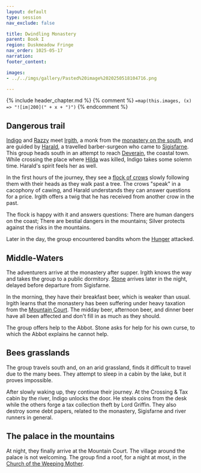```yaml
---
layout: default
type: session
nav_exclude: false

title: Dwindling Monastery
parent: Book I
region: Duskmeadow Fringe
nav_order: 1025-05-17
narration: 
footer_content: 

images:
- ../../imgs/gallery/Pasted%20image%2020250518104716.png

---
```


{% include header_chapter.md %}
{% comment %}
`=map(this.images, (x) => "![im|200](" + x + ")")`
{% endcomment %}

## Dangerous trail

[Indigo](../../directory/Sigisfarne/Indigo.md) and [Razzy](../../directory/Sigisfarne/Razvan.md) meet [Irgith](../../directory/DuskmeadowFringe/Irgith.md), a monk from the [monastery on the south](../../directory/DuskmeadowFringe/MiddleWatersMinster.md), and are guided by [Harald](../../directory/Sigisfarne/Harald.md), a travelled barber-surgeon who came to [Sigisfarne](../../directory/Sigisfarne/index.md).
This group heads south in an attempt to reach [Deverain](../../directory/Deverain/index.md), the coastal town.
While crossing the place where [Hilda](../../directory/Sigisfarne/Hilda.md) was killed, Indigo takes some solemn time.
Harald's spirit feels her as well.

In the first hours of the journey, they see a [flock of crows](../../directory/DuskmeadowFringe/TheChoir.md) slowly following them with their heads as they walk past a tree.
The crows "speak" in a cacophony of cawing, and Harald understands they can answer questions for a price.
Irgith offers a twig that he has received from another crow in the past.

The flock is happy with it and answers questions:
There are human dangers on the coast;
There are bestial dangers in the mountains;
Silver protects against the risks in the mountains.

Later in the day, the group encountered bandits whom the [Hunger](../../directory/DuskmeadowFringe/TheHunger.md) attacked.

## Middle-Waters

The adventurers arrive at the monastery after supper.
Irgith knows the way and takes the group to a public dormitory.
[Stone](../../directory/Sigisfarne/Stone.md) arrives later in the night, delayed before departure from Sigisfarne.

In the morning, they have their breakfast beer, which is weaker than usual.
Irgith learns that the monastery has been suffering under heavy taxation from the [Mountain Court](../../directory/DuskmeadowFringe/MountainCourt.md).
The midday beer, afternoon beer, and dinner beer have all been affected and don't fill in as much as they should.

The group offers help to the Abbot.
Stone asks for help for his own curse, to which the Abbot explains he cannot help.

## Bees grasslands 

The group travels south and, on an arid grassland, finds it difficult to travel due to the many bees.
They attempt to sleep in a cabin by the lake, but it proves impossible.

After slowly waking up, they continue their journey.
At the Crossing & Tax cabin by the river, Indigo unlocks the door.
He steals coins from the desk while the others forge a tax collection theft by Lord Griffin.
They also destroy some debt papers, related to the monastery, Sigisfarne and river runners in general.

## The palace in the mountains

At night, they finally arrive at the Mountain Court.
The village around the palace is not welcoming.
The group find a roof, for a night at most, in the [Church of the Weeping Mother](../../directory/weepingMother/index.md).